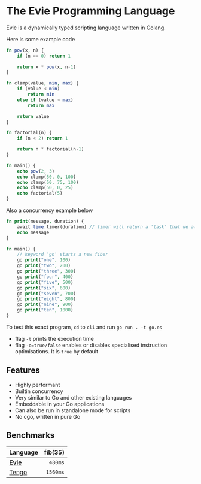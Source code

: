 # The Evie Programming Language

Evie is a dynamically typed scripting language written in Golang.

Here is some example code
```php
fn pow(x, n) {
    if (n == 0) return 1
    
    return x * pow(x, n-1)
}

fn clamp(value, min, max) {
    if (value < min) 
        return min
    else if (value > max)
        return max

    return value
}

fn factorial(n) {
    if (n < 2) return 1

    return n * factorial(n-1)
}

fn main() {
    echo pow(2, 3)
    echo clamp(50, 0, 100)
    echo clamp(50, 75, 100)
    echo clamp(50, 0, 25)
    echo factorial(5)
}
```

Also a concurrency example below
```php
fn print(message, duration) {
    await time.timer(duration) // timer will return a 'task' that we await on
    echo message
}

fn main() {
    // keyword 'go' starts a new fiber
    go print("one", 100)
    go print("two", 200)
    go print("three", 300)
    go print("four", 400)
    go print("five", 500)
    go print("six", 600)
    go print("seven", 700)
    go print("eight", 800)
    go print("nine", 900)
    go print("ten", 1000)
}
```
To test this exact program, `cd` to `cli` and run `go run . -t go.es`
- flag `-t` prints the execution time
- flag `-o=true/false` enables or disables specialised instruction optimisations. It is `true` by default

## Features
- Highly performant
- Builtin concurrency
- Very similar to Go and other existing languages
- Embeddable in your Go applications
- Can also be run in standalone mode for scripts
- No cgo, written in pure Go

## Benchmarks
| Language | fib(35)  |
| :--- |    ---: |
| [**Evie**](https://github.com/hxkhan/evie) | `480ms` |
| [Tengo](https://github.com/d5/tengo) | `1560ms` |